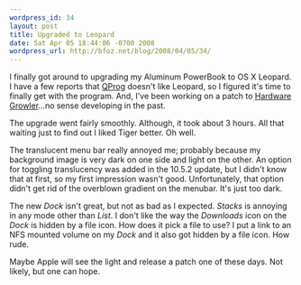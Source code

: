 ```yaml
---
wordpress_id: 34
layout: post
title: Upgraded to Leopard
date: Sat Apr 05 18:44:06 -0700 2008
wordpress_url: http://bfoz.net/blog/2008/04/05/34/
---
```

I finally got around to upgrading my Aluminum PowerBook to OS X Leopard. I have a few reports that [QProg](http://bfoz.net/projects/qprog/) doesn't like Leopard, so I figured it's time to finally get with the program. And, I've been working on a patch to [Hardware Growler](http://growl.info/documentation/hardwaregrowler.php)...no sense developing in the past.

The upgrade went fairly smoothly. Although, it took about 3 hours. All that waiting just to find out I liked Tiger better. Oh well.

The translucent menu bar really annoyed me; probably because my background image is very dark on one side and light on the other. An option for toggling translucency was added in the 10.5.2 update, but I didn't know that at first, so my first impression wasn't good. Unfortunately, that option didn't get rid of the overblown gradient on the menubar. It's just too dark.

The new _Dock_ isn't great, but not as bad as I expected. _Stacks_ is annoying in any mode other than _List_. I don't like the way the _Downloads_ icon on the _Dock_ is hidden by a file icon. How does it pick a file to use? I put a link to an NFS mounted volume on my _Dock_ and it also got hidden by a file icon. How rude.

Maybe Apple will see the light and release a patch one of these days. Not likely, but one can hope.
